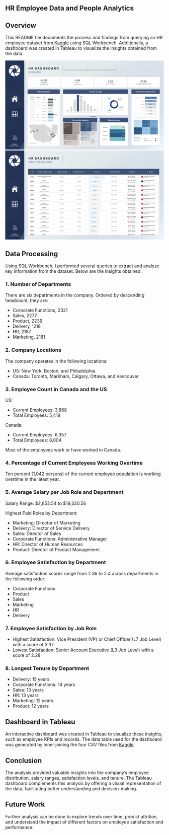 ## HR Employee Data and People Analytics

## Overview
This README file documents the process and findings from querying an HR employee dataset from [Kaggle](https://www.kaggle.com/datasets/jash312/hr-employee-attrition-datasets/data?select=HR+Employee+data.csv) using SQL Workbench. Additionally, a dashboard was created in Tableau to visualize the insights obtained from the data.

![Overview Dashboard.png](https://github.com/andreamrqz/HR-Employee-Data-and-Attrition/blob/main/Overview%20Dashboard.png)
![Employee Records Dashboard.png](https://github.com/andreamrqz/HR-Employee-Data-and-Attrition/blob/main/Employee%20Records%20Dashboard.png)

## Data Processing
Using SQL Workbench, I performed several queries to extract and analyze key information from the dataset. Below are the insights obtained:

### 1. Number of Departments
There are six departments in the company. Ordered by descending headcount, they are:
- Corporate Functions, 2321
- Sales, 2277
- Product, 2239
- Delivery, '218
- HR, 2187
- Marketing, 2181

### 2. Company Locations
The company operates in the following locations:
- US: New York, Boston, and Philadelphia
- Canada: Toronto, Markham, Calgary, Ottawa, and Vancouver

### 3. Employee Count in Canada and the US
US:
- Current Employees: 3,868
- Total Employees: 5,419

Canada:
- Current Employees: 6,357
- Total Employees: 8,004

Most of the employees work or have worked in Canada.

### 4. Percentage of Current Employees Working Overtime
Ten percent (1,042 persons) of the current employee population is working overtime in the latest year.

### 5. Average Salary per Job Role and Department
Salary Range: $2,852.54 to $19,320.56

Highest Paid Roles by Department:
- Marketing: Director of Marketing
- Delivery: Director of Service Delivery
- Sales: Director of Sales
- Corporate Functions: Administrative Manager
- HR: Director of Human Resources
- Product: Director of Product Management

### 6. Employee Satisfaction by Department
Average satisfaction scores range from 2.36 to 2.4 across departments in the following order:
- Corporate Functions
- Product
- Sales
- Marketing
- HR
- Delivery

### 7. Employee Satisfaction by Job Role
- Highest Satisfaction: Vice President (VP) or Chief Officer (L7 Job Level) with a score of 3.37
- Lowest Satisfaction: Senior Account Executive (L3 Job Level) with a score of 2.28

### 8. Longest Tenure by Department
- Delivery: 15 years
- Corporate Functions: 14 years
- Sales: 13 years
- HR: 13 years
- Marketing: 12 years
- Product: 12 years


## Dashboard in Tableau
An interactive dashboard was created in Tableau to visualize these insights, such as employee KPIs and records. The data table used for the dashboard was generated by inner joining the four CSV files from [Kaggle](https://www.kaggle.com/datasets/jash312/hr-employee-attrition-datasets/data?select=HR+Employee+data.csv). 

## Conclusion
The analysis provided valuable insights into the company’s employee distribution, salary ranges, satisfaction levels, and tenure. The Tableau dashboard complements this analysis by offering a visual representation of the data, facilitating better understanding and decision-making.

## Future Work
Further analysis can be done to explore trends over time, predict attrition, and understand the impact of different factors on employee satisfaction and performance.

